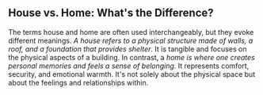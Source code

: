 ## House vs. Home: What's the Difference?

The terms house and home are often used interchangeably, but they evoke different meanings. _A house refers to a physical structure made of walls, a roof, and a foundation that provides shelter_. It is tangible and focuses on the physical aspects of a building. In contrast, a _home is where one creates personal memories and feels a sense of belonging_. It represents comfort, security, and emotional warmth. It's not solely about the physical space but about the feelings and relationships within.